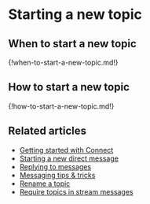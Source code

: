 # Starting a new topic

## When to start a new topic

{!when-to-start-a-new-topic.md!}

## How to start a new topic

{!how-to-start-a-new-topic.md!}

## Related articles

* [Getting started with Connect](/help/getting-started-with-connect)
* [Starting a new direct message](/help/starting-a-new-direct-message)
* [Replying to messages](/help/replying-to-messages)
* [Messaging tips & tricks](/help/messaging-tips)
* [Rename a topic](/help/rename-a-topic)
* [Require topics in stream messages](/help/require-topics)
